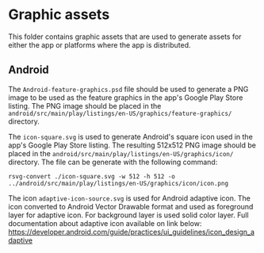 # Graphic assets

This folder contains graphic assets that are used to generate assets for either the app or platforms
where the app is distributed.

## Android

The `Android-feature-graphics.psd` file should be used to generate a PNG image to be used as the
feature graphics in the app's Google Play Store listing. The PNG image should be placed in the
`android/src/main/play/listings/en-US/graphics/feature-graphics/` directory.

The `icon-square.svg` is used to generate Android's square icon used in the app's Google Play Store
listing. The resulting 512x512 PNG image should be placed in the
`android/src/main/play/listings/en-US/graphics/icon/` directory. The file can be generate with the
following command:

```
rsvg-convert ./icon-square.svg -w 512 -h 512 -o ../android/src/main/play/listings/en-US/graphics/icon/icon.png
```

The icon `adaptive-icon-source.svg` is used for Android adaptive icon. The icon converted to
Android Vector Drawable format and used as foreground layer for adaptive icon. For background layer is used
solid color layer. Full documentation about adaptive icon available on link below:
https://developer.android.com/guide/practices/ui_guidelines/icon_design_adaptive
